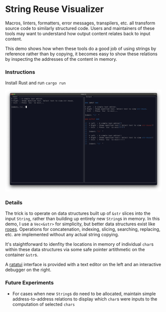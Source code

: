 
# String Reuse Visualizer

Macros, linters, formatters, error messages, transpilers, etc. all transform source code to similarly structured code. Users and maintainers of these tools may want to understand how output content relates back to input content.

This demo shows how when these tools do a good job of using strings by reference rather than by copying, it becomes easy to show these relations by inspecting the addresses of the content in memory.

### Instructions

Install Rust and run `cargo run`

![Screenshot](./files/screenshot.png)

### Details

The trick is to operate on data structures built up of `&str` slices into the input `String`, rather than building up entirely new `String`s in memory. In this demo, I use a `Vec<&str>` for simplicity, but better data structures exist like [ropes](https://en.wikipedia.org/wiki/Rope_(data_structure)). Operations for concatenation, indexing, slicing, searching, replacing, etc. are implemented without any actual string copying.

It's staightforward to idenfity the locations in memory of individual `char`s within these data structures via some safe pointer artithmetic on the container `&str`s.

A [ratatui](https://ratatui.rs/) interface is provided with a text editor on the left and an interactive debugger on the right.

### Future Experiments

- For cases when new `String`s do need to be allocated, maintain simple address-to-address relations to display which `char`s were inputs to the computation of selected `chars`
